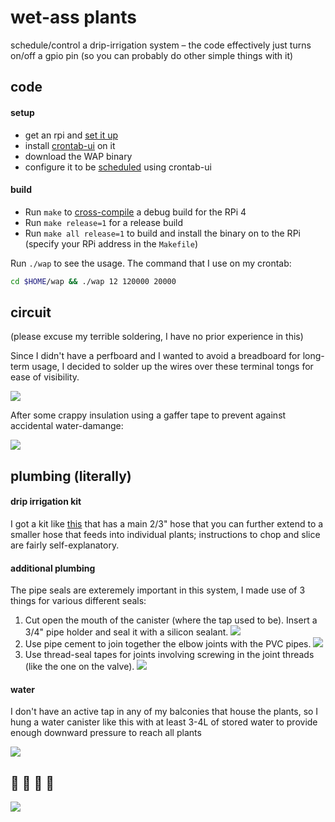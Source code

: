 # wet-ass plants

schedule/control a drip-irrigation system – the code effectively just turns on/off a gpio pin (so you can probably do other simple things with it)

## code

#### setup

* get an rpi and [set it up](https://gist.github.com/kitallis/7b5ba8ffb9045bd3dce6cd710e00f26a)
* install [crontab-ui](https://github.com/alseambusher/crontab-ui) on it
* download the WAP binary
* configure it to be [scheduled](http://www.fao.org/3/s8684e/s8684e07.htm) using crontab-ui

#### build

* Run `make` to [cross-compile](https://github.com/japaric/rust-cross) a debug build for the RPi 4
* Run `make release=1` for a release build
* Run `make all release=1` to build and install the binary on to the RPi (specify your RPi address in the `Makefile`)

Run `./wap` to see the usage. The command that I use on my crontab:

```bash
cd $HOME/wap && ./wap 12 120000 20000
```

## circuit

(please excuse my terrible soldering, I have no prior experience in this)

Since I didn't have a perfboard and I wanted to avoid a breadboard for long-term usage, I decided to solder up the wires over these terminal tongs for ease of visibility.

![](img/circuit.jpg)

After some crappy insulation using a gaffer tape to prevent against accidental water-damange:

![](img/circuit-insulated.jpg)

## plumbing (literally)

#### drip irrigation kit

I got a kit like [this](https://www.amazon.in/CINAGRO-Irrigation-Garden-Watering-Plants/dp/B07GMVDTH1) that has a main 2/3" hose that you can further extend to a smaller hose that feeds into individual plants; instructions to chop and slice are fairly self-explanatory.

#### additional plumbing

The pipe seals are exteremely important in this system, I made use of 3 things for various different seals:

1. Cut open the mouth of the canister (where the tap used to be). Insert a 3/4" pipe holder and seal it with a silicon sealant.
![](img/silicon-sealant.jpg)
2. Use pipe cement to join together the elbow joints with the PVC pipes.
![](img/pipe-cement.jpg)
3. Use thread-seal tapes for joints involving screwing in the joint threads (like the one on the valve).
![](img/thread-seal.png)

#### water

I don't have an active tap in any of my balconies that house the plants, so I hung a water canister like this with at least 3-4L of stored water to provide enough downward pressure to reach all plants

![](img/can.jpg)

## 🚚 🚚 🚚 🚚

![](img/wap.gif)
